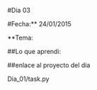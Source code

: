 #Dia 03

#Fecha:** 24/01/2015

**Tema: 

##Lo que aprendi:



##enlace al proyecto del dia

Dia_01/task.py
